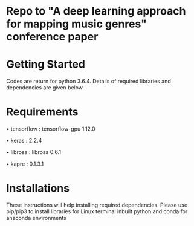 
# Repo to "A deep learning approach for mapping music genres" conference paper

# Getting Started

Codes are return for python 3.6.4. Details of required libraries and dependencies are given below.

# Requirements

•	tensorflow : tensorflow-gpu 1.12.0 

•	keras : 2.2.4 

•	librosa : librosa 0.6.1  

•	kapre : 0.1.3.1


# Installations
These instructions will help installing required dependencies.
Please use pip/pip3 to install libraries for Linux terminal inbuilt python and conda for anaconda environments 


